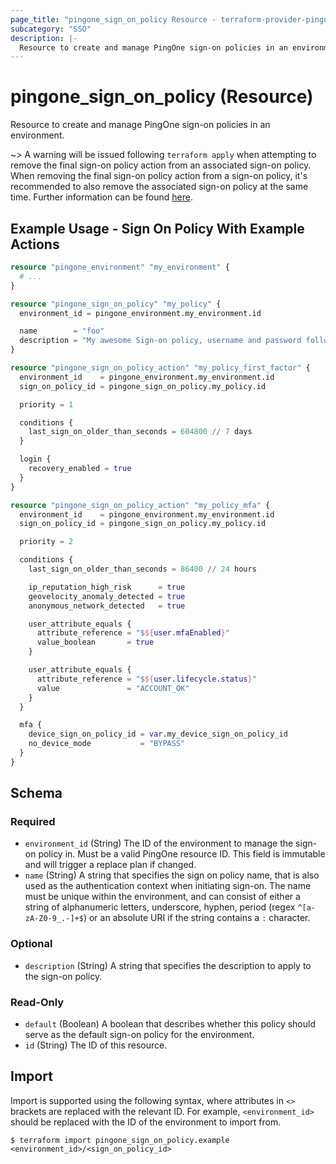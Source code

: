 ```yaml
---
page_title: "pingone_sign_on_policy Resource - terraform-provider-pingone"
subcategory: "SSO"
description: |-
  Resource to create and manage PingOne sign-on policies in an environment.
---
```


# pingone_sign_on_policy (Resource)

Resource to create and manage PingOne sign-on policies in an environment.

~> A warning will be issued following `terraform apply` when attempting to remove the final sign-on policy action from an associated sign-on policy.  When removing the final sign-on policy action from a sign-on policy, it's recommended to also remove the associated sign-on policy at the same time.  Further information can be found [here](https://github.com/pingidentity/terraform-provider-pingone/issues/68).

## Example Usage - Sign On Policy With Example Actions

```terraform
resource "pingone_environment" "my_environment" {
  # ...
}

resource "pingone_sign_on_policy" "my_policy" {
  environment_id = pingone_environment.my_environment.id

  name        = "foo"
  description = "My awesome Sign-on policy, username and password followed by MFA"
}

resource "pingone_sign_on_policy_action" "my_policy_first_factor" {
  environment_id    = pingone_environment.my_environment.id
  sign_on_policy_id = pingone_sign_on_policy.my_policy.id

  priority = 1

  conditions {
    last_sign_on_older_than_seconds = 604800 // 7 days
  }

  login {
    recovery_enabled = true
  }
}

resource "pingone_sign_on_policy_action" "my_policy_mfa" {
  environment_id    = pingone_environment.my_environment.id
  sign_on_policy_id = pingone_sign_on_policy.my_policy.id

  priority = 2

  conditions {
    last_sign_on_older_than_seconds = 86400 // 24 hours

    ip_reputation_high_risk      = true
    geovelocity_anomaly_detected = true
    anonymous_network_detected   = true

    user_attribute_equals {
      attribute_reference = "$${user.mfaEnabled}"
      value_boolean       = true
    }

    user_attribute_equals {
      attribute_reference = "$${user.lifecycle.status}"
      value               = "ACCOUNT_OK"
    }
  }

  mfa {
    device_sign_on_policy_id = var.my_device_sign_on_policy_id
    no_device_mode           = "BYPASS"
  }
}
```

<!-- schema generated by tfplugindocs -->
## Schema

### Required

- `environment_id` (String) The ID of the environment to manage the sign-on policy in.  Must be a valid PingOne resource ID.  This field is immutable and will trigger a replace plan if changed.
- `name` (String) A string that specifies the sign on policy name, that is also used as the authentication context when initiating sign-on. The name must be unique within the environment, and can consist of either a string of alphanumeric letters, underscore, hyphen, period (regex `^[a-zA-Z0-9_.-]+$`) or an absolute URI if the string contains a `:` character.

### Optional

- `description` (String) A string that specifies the description to apply to the sign-on policy.

### Read-Only

- `default` (Boolean) A boolean that describes whether this policy should serve as the default sign-on policy for the environment.
- `id` (String) The ID of this resource.

## Import

Import is supported using the following syntax, where attributes in `<>` brackets are replaced with the relevant ID.  For example, `<environment_id>` should be replaced with the ID of the environment to import from.

```shell
$ terraform import pingone_sign_on_policy.example <environment_id>/<sign_on_policy_id>
```
